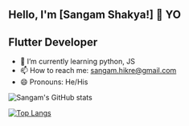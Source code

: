 ## Hello, I'm [Sangam Shakya!] 👋 YO

## Flutter Developer

- 🌱 I’m currently learning python, JS
- 📫 How to reach me: sangam.hikre@gmail.com
- 😄 Pronouns: He/His


![Sangam's GitHub stats](https://github-readme-stats.vercel.app/api?username=ShakyaSangam&count_private=true&theme=radical)

[![Top Langs](https://github-readme-stats.vercel.app/api/top-langs/?username=ShakyaSangam&layout=compact)](https://github.com/ShakyaSangam/github-readme-stats)
